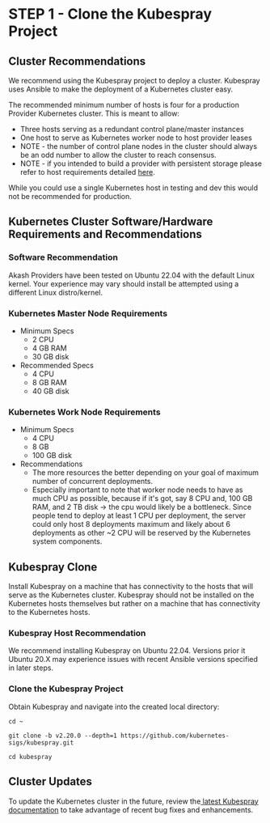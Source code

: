 # STEP 1 - Clone the Kubespray Project

## Cluster Recommendations

We recommend using the Kubespray project to deploy a cluster. Kubespray uses Ansible to make the deployment of a Kubernetes cluster easy.

The recommended minimum number of hosts is four for a production Provider Kubernetes cluster. This is meant to allow:

* Three hosts serving as a redundant control plane/master instances
* One host to serve as Kubernetes worker node to host provider leases
* NOTE - the number of control plane nodes in the cluster should always be an odd number to allow the cluster to reach consensus.&#x20;
* NOTE - if you intended to build a provider with persistent storage please refer to host requirements detailed [here](https://docs.akash.network/testnet-technical-docs/provider-persistent-storage-enablement).

While you could use a single Kubernetes host in testing and dev this would not be recommended for production.

## Kubernetes Cluster Software/Hardware Requirements and Recommendations

### Software Recommendation

Akash Providers have been tested on Ubuntu 22.04 with the default Linux kernel. Your experience may vary should install be attempted using a different Linux distro/kernel.

### Kubernetes Master Node Requirements

* Minimum Specs
  * 2 CPU
  * 4 GB RAM
  * 30 GB disk
* Recommended Specs
  * 4 CPU
  * 8 GB RAM
  * 40 GB disk

### Kubernetes Work Node Requirements

* Minimum Specs
  * 4 CPU
  * 8 GB
  * 100 GB disk
* Recommendations
  * The more resources the better depending on your goal of maximum number of concurrent deployments.&#x20;
  * Especially important to note that worker node needs to have as much CPU as possible, because if it's got, say 8 CPU and, 100 GB RAM, and 2 TB disk -> the cpu would likely be a bottleneck. Since people tend to deploy at least 1 CPU per deployment, the server could only host 8 deployments maximum and likely about 6 deployments as other \~2 CPU will be reserved by the Kubernetes system components.

## **Kubespray Clone**

Install Kubespray on a machine that has connectivity to the hosts that will serve as the Kubernetes cluster.  Kubespray should not be installed on the Kubernetes hosts themselves but rather on a machine that has connectivity to the Kubernetes hosts.

### Kubespray Host Recommendation

We recommend installing Kubespray on Ubuntu 22.04.  Versions prior it Ubuntu 20.X may experience issues with recent Ansible versions specified in later steps.

### Clone the Kubespray Project

Obtain Kubespray and navigate into the created local directory:

```
cd ~

git clone -b v2.20.0 --depth=1 https://github.com/kubernetes-sigs/kubespray.git

cd kubespray
```

## Cluster Updates

To update the Kubernetes cluster in the future, review the[ latest Kubespray documentation](https://github.com/kubernetes-sigs/kubespray/blob/master/docs/upgrades.md) to take advantage of recent bug fixes and enhancements.
